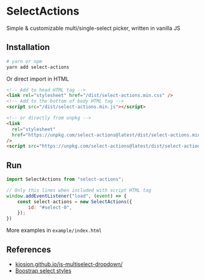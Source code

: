 # SelectActions

Simple & customizable multi/single-select picker, written in vanilla JS

## Installation

```bash
# yarn or npm
yarn add select-actions
```

Or direct import in HTML

```html
<!-- Add to head HTML tag -->
<link rel="stylesheet" href="/dist/select-actions.min.css" />
<!-- Add to the bottom of body HTML tag -->
<script src="/dist/select-actions.min.js"></script>

<!-- or directly from unpkg -->
<link
  rel="stylesheet"
  href="https://unpkg.com/select-actions@latest/dist/select-actions.min.css"
/>
<script src="https://unpkg.com/select-actions@latest/dist/select-actions.min.js"></script>
```

## Run

```js
import SelectActions from "select-actions";

// Only this lines when included with script HTML tag
window.addEventListener("load", (event) => {
    const select-actions = new SelectActions({
        id: "#select-0",
    });
})
```

More examples in `example/index.html`

## References

- [kiosion.github.io/js-multiselect-dropdown/](https://github.com/kiosion/js-multiselect-dropdown)
- [Boostrap select styles](https://getbootstrap.com/docs/5.0/forms/select/)

